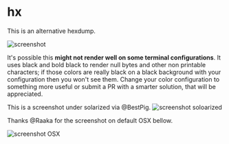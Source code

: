 
# hx

This is an alternative hexdump.

![screenshot](http://i.imgur.com/ehlyBQs.png)

It's possible this **might not render well on some terminal configurations**. It
uses black and bold black to render null bytes and other non printable
characters; if those colors are really black on a black background with your
configuration then you won't see them. Change your color configuration to
something more useful or submit a PR with a smarter solution, that will be
appreciated.

This is a screenshot under solarized via @BestPig.
![screenshot soloarized](http://i.imgur.com/EFugRZ5.png)

Thanks @Raaka for the screenshot on default OSX bellow.

![screenshot OSX](http://i.imgur.com/cEncXRG.png)
